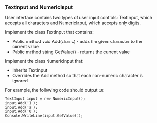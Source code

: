 ### TextInput and NumericInput

User interface contains two types of user input controls: TextInput, which accepts all
characters and NumericInput, which accepts only digits.

Implement the class TextInput that contains:
* Public method void Add(char c) - adds the given character to the current value
* Public method string GetValue() - returns the current value

Implement the class NumericInput that:
* Inherits TextInput
* Overrides the Add method so that each non-numeric character is ignored

For example, the following code should output `10`:
```
TextInput input = new NumericInput();
input.Add('1');
input.Add('a');
input.Add('0');
Console.WriteLine(input.GetValue());
```